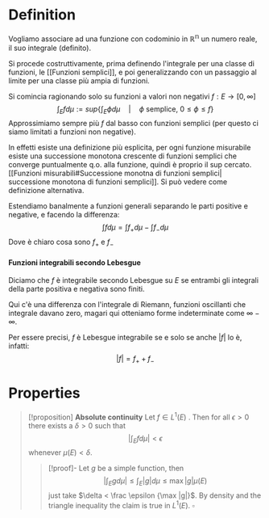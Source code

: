 # Definition
Vogliamo associare ad una funzione con codominio in $\mathbb{R^n}$ un numero reale, il suo integrale (definito).

Si procede costruttivamente, prima definendo l'integrale per una classe di funzioni, le [[Funzioni semplici]], e poi generalizzando con un passaggio al limite per una classe più ampia di funzioni. 

Si comincia ragionando solo su funzioni a valori non negativi $f : E \to [0,\infty]$ 
$$
\int_E f d\mu := sup\Big\{  \int_E \phi d\mu \quad \Big|\quad \phi \text{  semplice, } 0\leq \phi \leq f   \Big\} 
$$
Approssimiamo sempre più $f$ dal basso con funzioni semplici (per questo ci siamo limitati a funzioni non negative). 

In effetti esiste una definizione più esplicita, per ogni funzione misurabile esiste una successione monotona crescente di funzioni semplici che converge puntualmente q.o. alla funzione, quindi è proprio il sup cercato. [[Funzioni misurabili#Successione monotna di funzioni semplici| successione monotona di funzioni semplici]]. Si può vedere come definizione alternativa.


Estendiamo banalmente a funzioni generali separando le parti positive e negative, e facendo la differenza:
$$
\int f d\mu = \int f_+ d\mu - \int f_- d\mu
$$
Dove è chiaro cosa sono $f_+$ e $f_-$ 

#### Funzioni integrabili secondo Lebesgue
Diciamo che $f$ è integrabile secondo Lebesgue su $E$ se entrambi gli integrali della parte positiva e negativa sono finiti. 

Qui c'è una differenza con l'integrale di Riemann, funzioni oscillanti che integrale davano zero, magari qui otteniamo forme indeterminate come $\infty - \infty$. 

Per essere precisi, $f$ è Lebesgue integrabile se e solo se anche $|f|$ lo è, infatti:
$$
|f| = f_+ + f_-
$$

# Properties

> [!proposition]
>**Absolute continuity** Let $f \in L^1(E)$ . Then for all $\epsilon > 0$ there exists a $\delta > 0$ such that
>$$
>\left|\int_E f d\mu\right| < \epsilon
>$$
>whenever $\mu(E) < \delta$.
>> [!proof]-
>> Let $g$ be a simple function, then
>> $$
>> \left|\int_E g d\mu \right| \leq\int_E |g| d\mu \leq \max |g| \mu(E)
>> $$
>> just take $\delta < \frac \epsilon {\max |g|}$. By density and the triangle inequality the claim is true in $L^1(E)$. $\square$


